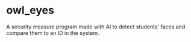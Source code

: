 # owl_eyes
A security measure program made with AI to detect students' faces and compare them to an ID in the system.
